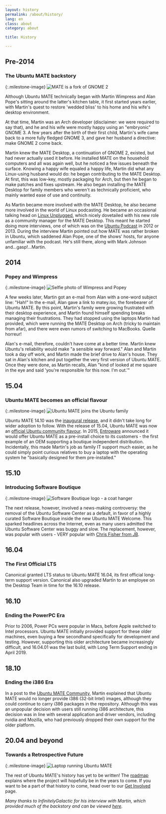 ```yaml
---
layout: history
permalink: /about/history/
lang: en
class: about
category: about

title: History

---
```


## Pre-2014
### The Ubuntu MATE backstory

{:.milestone-image}
![MATE is a fork of GNOME 2](/images/history/gnome-mate-fork.svg)

Although Ubuntu MATE technically began with Martin Wimpress and Alan
Pope's sitting around the latter's kitchen table, it first started years
earlier, with Martin's quest to restore 'wedded bliss' to his home and
his wife's desktop environment.

At that time, Martin was an Arch developer (disclaimer: we were required
to say that), and he and his wife were mostly happy using an "embryonic"
GNOME 3. A few years after the birth of their first child, Martin's wife
came back to a more fully fledged GNOME 3, and gave her husband a
directive: make GNOME 2 come back.

Martin knew the MATE Desktop, a continuation of GNOME 2, existed, but
had never actually used it before. He installed MATE on the household
computers and all was again well, but he noticed a few issues beneath
the surface. Knowing a happy wife equaled a happy life, Martin did what
any Linux-using husband would do: he began contributing to the MATE
Desktop. At first, this was low-key, mostly packaging for Arch, but then
he began to make patches and fixes upstream. He also began installing
the MATE Desktop for family members who weren't as technically
proficient, who mainly wanted ease of use and continuity.

As Martin became more involved with the MATE Desktop, he also became
more involved in the world of Linux podcasting. He became an occasional
talking head on [Linux Unplugged](https://linuxunplugged.com/), which
nicely dovetailed with his new role as a community manager for the MATE
Desktop. This meant he started doing more interviews, one of which was
on the [Ubuntu Podcast](https://ubuntupodcast.org/) in 2012 or 2013.
During the interview Martin pointed out how MATE was rather broken in
Ubuntu, which saddened Alan Pope, one of the shows' hosts, for anyone
unfamiliar with the podcast. He's still there, along with Mark Johnson
and...gasp!...Martin.


## 2014
### Popey and Wimpress

{:.milestone-image}
![Selfie photo of Wimpress and Popey](/images/people/wimpress-and-popey.webp)

A few weeks later, Martin got an e-mail from Alan with a one-word
subject line: "Hah!" In the e-mail, Alan gave a link to matey.iso, the
forebearer of Ubuntu MATE. By this point, Martin's family were growing
frustrated with their desktop experience, and Martin found himself
spending breaks managing their frustrations. They had stopped using the
laptops Martin had provided, which were running the MATE Desktop on Arch
(tricky to maintain from afar), and there were even rumors of switching
to MacBooks. Quelle horreur!

Alan's e-mail, therefore, couldn't have come at a better time. Martin
knew Ubuntu's reliability would make "a sensible way forward." Alan and
Martin took a day off work, and Martin made the brief drive to Alan's
house. They sat in Alan's kitchen and put together the very first
version of Ubuntu MATE. Once they were done, as Martin recalls, Alan
"kind of looked at me square in the eye and said 'you're responsible for
this now. I'm out.'"


## 15.04
### Ubuntu MATE becomes an official flavour

{:.milestone-image}
![Ubuntu MATE joins the Ubuntu family](/images/history/join-family.svg)

Ubuntu MATE 14.10 was the [inaugural release](https://ubuntu-mate.org/blog/ubuntu-mate-utopic-final-release/),
and it didn't take long for wider adoption to follow. With the release of
15.04, Ubuntu MATE was now an [official Ubuntu community flavour](https://www.omgubuntu.co.uk/2015/02/ubuntu-mate-is-now-an-official-ubuntu-flavor).
In 2015, [Entroware](https://www.entroware.com) announced it would offer
Ubuntu MATE as a pre-install choice to its customers - the first example
of an OEM supporting a boutique independent distribution. Incidentally,
this made Martin's job as family IT support much easier, as he could
simply point curious relatives to buy a laptop with the operating system
he "basically designed for them pre-installed."


## 15.10
### Introducing Software Boutique

{:.milestone-image}
![Software Boutique logo - a coat hanger](/images/ubuntu-mate/boutique.svg)

The next release, however, involved a news-making controversy: the
removal of the Ubuntu Software Center as a default, in favor of a highly
curated Software Boutique inside the new Ubuntu MATE Welcome. This
sparked headlines across the Internet, even as many users admitted the
Ubuntu Software Center was buggy and slow. The replacement, however,
was popular with users - VERY popular with
[Chris Fisher from JB](https://youtu.be/KhzKnIMbn8g?t=510).


## 16.04
### The First Official LTS

Canonical granted LTS status to Ubuntu MATE 16.04, its first official
long-term support version. Canonical also upgraded Martin to an employee
on the Desktop Team in time for the 16.10 release.


## 16.10
### Ending the PowerPC Era

Prior to 2006, Power PCs were popular in Macs, before Apple switched to
Intel processors. Ubuntu MATE initially provided support for these older
machines, even buying a few secondhand specifically for development and
testing. However, supporting this older architecture became increasingly
difficult, and 16.04.01 was the last build, with Long Term Support
ending in April 2019.


## 18.10
### Ending the i386 Era

In a post to the [Ubuntu MATE Community](https://ubuntu-mate.community/t/16715),
Martin explained that Ubuntu MATE would no longer provide i386
(32-bit Intel) images, although they could continue to carry i386
packages in the repository. Although this was an unpopular decision
with users still running i386 architecture, this decision was in line
with several application and driver vendors, including nvidia and
Mozilla, who had previously dropped their own support for the older
platform.


## 20.04 and beyond
### Towards a Retrospective Future

{:.milestone-image}
![Laptop running Ubuntu MATE](/images/ubuntu-mate/laptop.png)

The rest of Ubuntu MATE's history has yet to be written! The [roadmap](/faq/roadmap/)
explains where the project will hopefully be in the years to come. If
you want to be a part of that history to come, head over to our
[Get Involved](/get-involved/) page.

*Many thanks to InfinitelyGalactic for his interview with Martin, which
provided much of the backstory and can be viewed [here](https://www.youtube.com/watch?v=-ls8xHhY4fI&t=1528s).*
